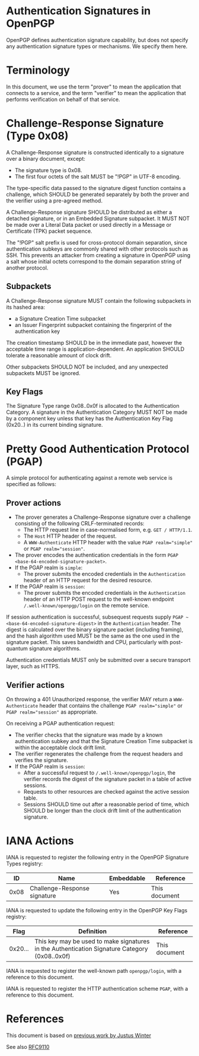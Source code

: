 # Authentication Signatures in OpenPGP

OpenPGP defines authentication signature capability, but does not specify any authentication signature types or mechanisms.
We specify them here.

# Terminology

In this document, we use the term "prover" to mean the application that connects to a service, and the term "verifier" to mean the application that performs verification on behalf of that service.

# Challenge-Response Signature (Type 0x08)

A Challenge-Response signature is constructed identically to a signature over a binary document, except:

* The signature type is 0x08.
* The first four octets of the salt MUST be "!PGP" in UTF-8 encoding.

The type-specific data passed to the signature digest function contains a challenge, which SHOULD be generated separately by both the prover and the verifier using a pre-agreed method.

A Challenge-Response signature SHOULD be distributed as either a detached signature, or in an Embedded Signature subpacket.
It MUST NOT be made over a Literal Data packet or used directly in a Message or Certificate (TPK) packet sequence.

The "!PGP" salt prefix is used for cross-protocol domain separation, since authentication subkeys are commonly shared with other protocols such as SSH.
This prevents an attacker from creating a signature in OpenPGP using a salt whose initial octets correspond to the domain separation string of another protocol.

## Subpackets

A Challenge-Response signature MUST contain the following subpackets in its hashed area:

* a Signature Creation Time subpacket
* an Issuer Fingerprint subpacket containing the fingerprint of the authentication key

The creation timestamp SHOULD be in the immediate past, however the acceptable time range is application-dependent.
An application SHOULD tolerate a reasonable amount of clock drift.

Other subpackets SHOULD NOT be included, and any unexpected subpackets MUST be ignored.

## Key Flags

The Signature Type range 0x08..0x0f is allocated to the Authentication Category.
A signature in the Authentication Category MUST NOT be made by a component key unless that key has the Authentication Key Flag (0x20..) in its current binding signature.

# Pretty Good Authentication Protocol (PGAP)

A simple protocol for authenticating against a remote web service is specified as follows:

## Prover actions

* The prover generates a Challenge-Response signature over a challenge consisting of the following CRLF-terminated records:
    * The HTTP request line in case-normalised form, e.g. `GET / HTTP/1.1`.
    * The `Host` HTTP header of the request.
    * A `WWW-Authenticate` HTTP header with the value `PGAP realm="simple"` or `PGAP realm="session"`.
* The prover encodes the authentication credentials in the form `PGAP <base-64-encoded-signature-packet>`.
* If the PGAP realm is `simple`:
    * The prover submits the encoded credentials in the `Authentication` header of an HTTP request for the desired resource.
* If the PGAP realm is `session`:
    * The prover submits the encoded credentials in the `Authentication` header of an HTTP POST request to the well-known endpoint `/.well-known/openpgp/login` on the remote service.

If session authentication is successful, subsequest requests supply `PGAP ~<base-64-encoded-signature-digest>` in the `Authentication` header.
The digest is calculated over the binary signature packet (including framing), and the hash algorithm used MUST be the same as the one used in the signature packet.
This saves bandwidth and CPU, particularly with post-quantum signature algorithms.

Authentication credentials MUST only be submitted over a secure transport layer, such as HTTPS.

## Verifier actions

On throwing a 401 Unauthorized response, the verifier MAY return a `WWW-Authenticate` header that contains the challenge `PGAP realm="simple"` or `PGAP realm="session"` as appropriate.

On receiving a PGAP authentication request:

* The verifier checks that the signature was made by a known authentication subkey and that the Signature Creation Time subpacket is within the acceptable clock drift limit.
* The verifier regenerates the challenge from the request headers and verifies the signature.
* If the PGAP realm is `session`: 
    * After a successful request to `/.well-known/openpgp/login`, the verifier records the digest of the signature packet in a table of active sessions.
    * Requests to other resources are checked against the active session table.
    * Sessions SHOULD time out after a reasonable period of time, which SHOULD be longer than the clock drift limit of the authentication signature.

# IANA Actions

IANA is requested to register the following entry in the OpenPGP Signature Types registry:

ID      | Name                          | Embeddable    | Reference
--------|-------------------------------|---------------|-------------------
0x08    | Challenge-Response signature  | Yes           | This document

IANA is requested to update the following entry in the OpenPGP Key Flags registry:

Flag    | Definition                                                                                    | Reference
--------|-----------------------------------------------------------------------------------------------|---------------------
0x20... | This key may be used to make signatures in the Authentication Signature Category (0x08..0x0f) | This document

IANA is requested to register the well-known path `openpgp/login`, with a reference to this document.

IANA is requested to register the HTTP authentication scheme `PGAP`, with a reference to this document.

# References

This document is based on [previous work by Justus Winter](https://gitlab.com/sequoia-pgp/sequoia-login)

See also [RFC9110](https://datatracker.ietf.org/doc/html/rfc9110)
